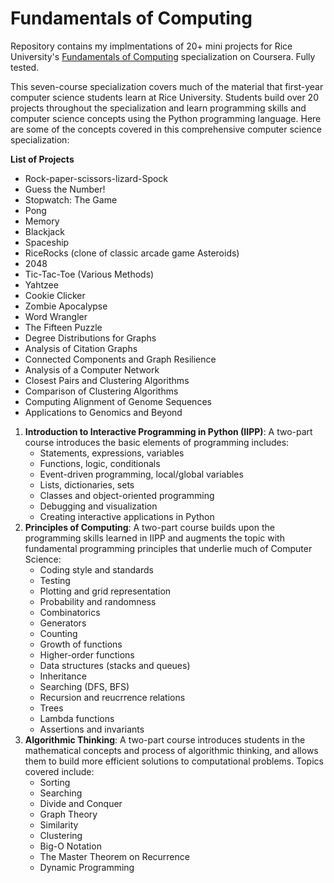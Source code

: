 # Fundamentals of Computing 

Repository contains my implmentations of 20+ mini projects for Rice University's <a href="https://www.coursera.org/specializations/computer-fundamentals" target="_blank">Fundamentals of Computing</a> specialization on Coursera. Fully tested.

This seven-course specialization covers much of the material that first-year computer science students learn at Rice University. Students build over 20 projects throughout the specialization and learn programming skills and computer science concepts using the Python programming language. Here are some of the concepts covered in this comprehensive computer science specialization:

<strong>List of Projects</strong>
<ul>
  <li>Rock-paper-scissors-lizard-Spock</li>
  <li>Guess the Number!</li>
  <li>Stopwatch: The Game</li>
  <li>Pong</li>
  <li>Memory</li>
  <li>Blackjack</li>
  <li>Spaceship</li>
  <li>RiceRocks (clone of classic arcade game Asteroids)</li>
  <li>2048</li>
  <li>Tic-Tac-Toe (Various Methods)</li>
  <li>Yahtzee</li>
  <li>Cookie Clicker</li>
  <li>Zombie Apocalypse</li>
  <li>Word Wrangler</li>
  <li>The Fifteen Puzzle</li>
  <li>Degree Distributions for Graphs</li>
  <li>Analysis of Citation Graphs</li>
  <li>Connected Components and Graph Resilience</li>
  <li>Analysis of a Computer Network</li>
  <li>Closest Pairs and Clustering Algorithms</li>
  <li>Comparison of Clustering Algorithms</li>
  <li>Computing Alignment of Genome Sequences</li>
  <li>Applications to Genomics and Beyond</li>
</ul>

<ol>
  <li><strong>Introduction to Interactive Programming in Python (IIPP)</strong>: A two-part course introduces the basic elements of programming includes:
  <ul>
    <li>Statements, expressions, variables</li>
    <li>Functions, logic, conditionals</li>
    <li>Event-driven programming, local/global variables</li>
    <li>Lists, dictionaries, sets</li>
    <li>Classes and object-oriented programming</li>
    <li>Debugging and visualization</li>
    <li>Creating interactive applications in Python</li>
  </ul>
  </li>
  <li><strong>Principles of Computing</strong>: A two-part course builds upon the programming skills learned in IIPP and augments the topic with fundamental programming principles that underlie much of Computer Science: 
  <ul>
    <li>Coding style and standards</li>
    <li>Testing</li>
    <li>Plotting and grid representation</li>
    <li>Probability and randomness</li>
    <li>Combinatorics</li>
    <li>Generators</li>
    <li>Counting</li>
    <li>Growth of functions</li>
    <li>Higher-order functions</li>
    <li>Data structures (stacks and queues)</li>
    <li>Inheritance</li>
    <li>Searching (DFS, BFS)</li>
    <li>Recursion and reucrrence relations</li>
    <li>Trees</li>
    <li>Lambda functions</li>
    <li>Assertions and invariants</li>
  </ul>  
  </li>
  <li><strong>Algorithmic Thinking</strong>: A two-part course introduces students in the mathematical concepts and process of algorithmic thinking, and allows them to build more efficient solutions to computational problems. Topics covered include:
  <ul>
    <li>Sorting</li>
    <li>Searching</li>
    <li>Divide and Conquer</li>
    <li>Graph Theory</li>
    <li>Similarity</li>
    <li>Clustering</li>
    <li>Big-O Notation</li>
    <li>The Master Theorem on Recurrence</li>
    <li>Dynamic Programming</li>
  </ul>
  </li>
</ol>


